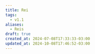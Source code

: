 ```yaml
---
title: Rei
tags:
  - v1.1
aliases:
  - Reis
draft: true
created_at: 2024-07-08T17:33:33-03:00
updated_at: 2024-10-08T17:46:52-03:00
---
```

